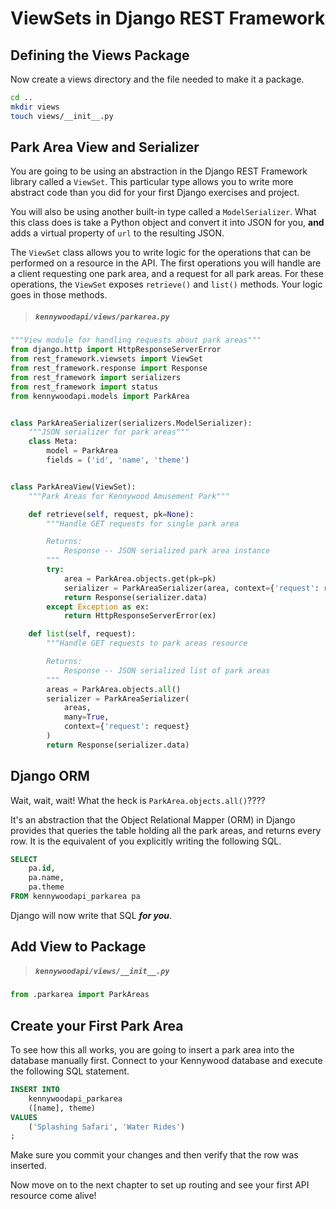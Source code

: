 # ViewSets in Django REST Framework

## Defining the Views Package

Now create a views directory and the file needed to make it a package.

```sh
cd ..
mkdir views
touch views/__init__.py
```

## Park Area View and Serializer

You are going to be using an abstraction in the Django REST Framework library called a `ViewSet`. This particular type allows you to write more abstract code than you did for your first Django exercises and project.

You will also be using another built-in type called a `ModelSerializer`. What this class does is take a Python object and convert it into JSON for you, **and** adds a virtual property of `url` to the resulting JSON.

The `ViewSet` class allows you to write logic for the operations that can be performed on a resource in the API. The first operations you will handle are a client requesting one park area, and a request for all park areas. For these operations, the `ViewSet` exposes `retrieve()` and `list()` methods. Your logic goes in those methods.

> ##### `kennywoodapi/views/parkarea.py`

```py
"""View module for handling requests about park areas"""
from django.http import HttpResponseServerError
from rest_framework.viewsets import ViewSet
from rest_framework.response import Response
from rest_framework import serializers
from rest_framework import status
from kennywoodapi.models import ParkArea


class ParkAreaSerializer(serializers.ModelSerializer):
    """JSON serializer for park areas"""
    class Meta:
        model = ParkArea
        fields = ('id', 'name', 'theme')


class ParkAreaView(ViewSet):
    """Park Areas for Kennywood Amusement Park"""

    def retrieve(self, request, pk=None):
        """Handle GET requests for single park area

        Returns:
            Response -- JSON serialized park area instance
        """
        try:
            area = ParkArea.objects.get(pk=pk)
            serializer = ParkAreaSerializer(area, context={'request': request})
            return Response(serializer.data)
        except Exception as ex:
            return HttpResponseServerError(ex)

    def list(self, request):
        """Handle GET requests to park areas resource

        Returns:
            Response -- JSON serialized list of park areas
        """
        areas = ParkArea.objects.all()
        serializer = ParkAreaSerializer(
            areas,
            many=True,
            context={'request': request}
        )
        return Response(serializer.data)
```

## Django ORM

Wait, wait, wait! What the heck is `ParkArea.objects.all()`????

It's an abstraction that the Object Relational Mapper (ORM) in Django provides that queries the table holding all the park areas, and returns every row. It is the equivalent of you explicitly writing the following SQL.

```sql
SELECT
    pa.id,
    pa.name,
    pa.theme
FROM kennywoodapi_parkarea pa
```

Django will now write that SQL _**for you**_.

## Add View to Package

> ##### `kennywoodapi/views/__init__.py`

```py
from .parkarea import ParkAreas
```

## Create your First Park Area

To see how this all works, you are going to insert a park area into the database manually first. Connect to your Kennywood database and execute the following SQL statement.


```sql
INSERT INTO
    kennywoodapi_parkarea
    ([name], theme)
VALUES
    ('Splashing Safari', 'Water Rides')
;
```

Make sure you commit your changes and then verify that the row was inserted.

Now move on to the next chapter to set up routing and see your first API resource come alive!
